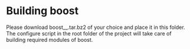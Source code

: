 # Building boost
Please download boost_<vesrion>_.tar.bz2 of your choice and place it in this folder.
The configure script in the root folder of the project will take care of building required modules of boost.
